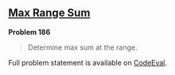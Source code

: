 [Max Range Sum][ce]
-------------------

**Problem 186**

> Determine max sum at the range.

Full problem statement is available on [CodeEval][ce].

[ce]: https://www.codeeval.com/browse/186/
      "View problem statement on CodeEval"
